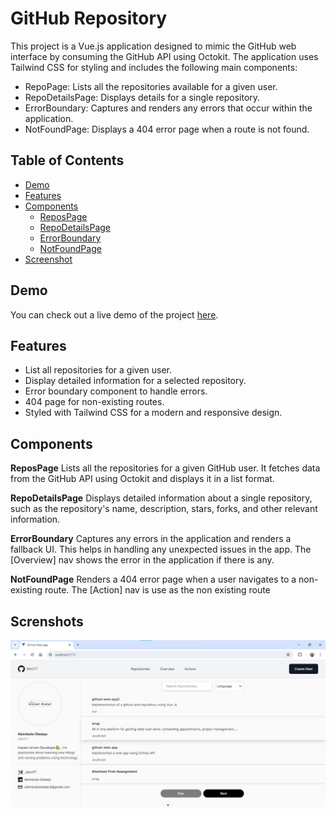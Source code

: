 # GitHub Repository 

This project is a Vue.js application designed to mimic the GitHub web interface by consuming the GitHub API using Octokit. The application uses Tailwind CSS for styling and includes the following main components:

- RepoPage: Lists all the repositories available for a given user.
- RepoDetailsPage: Displays details for a single repository.
- ErrorBoundary: Captures and renders any errors that occur within the application.
- NotFoundPage: Displays a 404 error page when a route is not found.

## Table of Contents

- [Demo](#demo)
- [Features](#features)
- [Components](#components)
  - [ReposPage](#repopage)
  - [RepoDetailsPage](#repodetailspage)
  - [ErrorBoundary](#errorboundary)
  - [NotFoundPage](#notfoundpage)
- [Screenshot](#screenshot)

## Demo

You can check out a live demo of the project [here](https://github-web-app2.vercel.app/).

## Features

- List all repositories for a given user.
- Display detailed information for a selected repository.
- Error boundary component to handle errors.
- 404 page for non-existing routes.
- Styled with Tailwind CSS for a modern and responsive design.

## Components 

**ReposPage**
Lists all the repositories for a given GitHub user. It fetches data from the GitHub API using 
Octokit and displays it in a list format.

**RepoDetailsPage**
Displays detailed information about a single repository, such as the repository's name, description,
stars, forks, and other relevant information.

**ErrorBoundary**
Captures any errors in the application and renders a fallback UI. This helps in handling any 
unexpected issues in the app. The [Overview] nav shows the error in the application if there is any.

**NotFoundPage**
Renders a 404 error page when a user navigates to a non-existing route. The [Action] nav is use 
 as the non existing route

## Screnshots
![A screenshot of the Github Web UI](/public/github-web.jpg)
